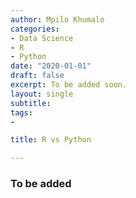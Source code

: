 ```yaml
---
author: Mpilo Khumalo
categories:
- Data Science
- R
- Python
date: "2020-01-01"
draft: false
excerpt: To be added soon.
layout: single
subtitle: 
tags:
- 

title: R vs Python

---
```


### To be added





